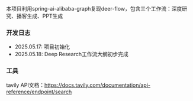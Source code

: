 本项目利用spring-ai-alibaba-graph复现deer-flow，包含三个工作流：深度研究、播客生成、PPT生成





### 开发日志
- 2025.05.17: 项目初始化
- 2025.05.18: Deep Research工作流大纲初步完成




### 工具
tavily API文档：https://docs.tavily.com/documentation/api-reference/endpoint/search